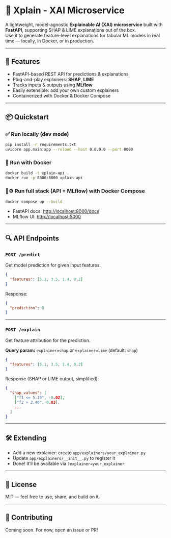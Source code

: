 # 🧠 Xplain - XAI Microservice

A lightweight, model-agnostic **Explainable AI (XAI) microservice** built with **FastAPI**, supporting SHAP & LIME explanations out of the box.  
Use it to generate feature-level explanations for tabular ML models in real time — locally, in Docker, or in production.

---

## 🚀 Features
- FastAPI-based REST API for predictions & explanations
- Plug-and-play explainers: **SHAP**, **LIME**
- Tracks inputs & outputs using **MLflow**
- Easily extensible: add your own custom explainers
- Containerized with Docker & Docker Compose

---

## 📦 Quickstart

### ✅ Run locally (dev mode)
```bash
pip install -r requirements.txt
uvicorn app.main:app --reload --host 0.0.0.0 --port 8000
```

### 🐳 Run with Docker

```bash
docker build -t xplain-api .
docker run -p 8000:8000 xplain-api
```

### 🐳⚙ Run full stack (API + MLflow) with Docker Compose

```bash
docker compose up --build
```

* FastAPI docs: [http://localhost:8000/docs](http://localhost:8000/docs)
* MLflow UI: [http://localhost:5000](http://localhost:5000)

---

## 🔍 API Endpoints

### `POST /predict`

Get model prediction for given input features.

```json
{
  "features": [5.1, 3.5, 1.4, 0.2]
}
```

Response:

```json
{
  "prediction": 0
}
```

---

### `POST /explain`

Get feature attribution for the prediction.

**Query param:** `explainer=shap` or `explainer=lime` (default: `shap`)

```json
{
  "features": [5.1, 3.5, 1.4, 0.2]
}
```

Response (SHAP or LIME output, simplified):

```json
{
  "shap_values": [
    ["f1 <= 5.10", -0.02],
    ["f2 > 3.40", 0.03],
    ...
  ]
}
```

---

## 🛠 Extending

* Add a new explainer: create `app/explainers/your_explainer.py`
* Update `app/explainers/__init__.py` to register it
* Done! It’ll be available via `?explainer=your_explainer`

---

## 📜 License

MIT — feel free to use, share, and build on it.

---

## 🤝 Contributing

Coming soon. For now, open an issue or PR!
